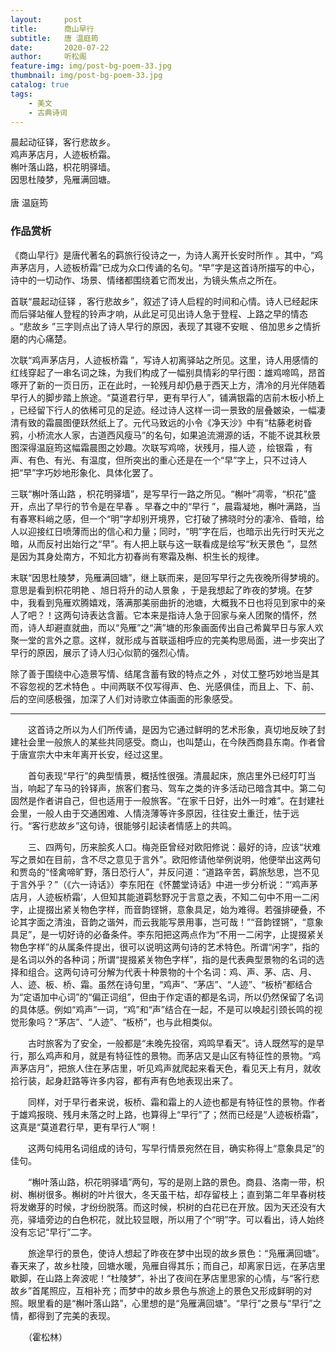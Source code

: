 ```yaml
---
layout:     post
title:      商山早行
subtitle:   唐 温庭筠
date:       2020-07-22
author:     听松阁
feature-img: img/post-bg-poem-33.jpg
thumbnail: img/post-bg-poem-33.jpg
catalog: true
tags:
    - 美文
    - 古典诗词
---
```



晨起动征铎，客行悲故乡。<br>
鸡声茅店月，人迹板桥霜。<br>
槲叶落山路，枳花明驿墙。<br>
因思杜陵梦，凫雁满回塘。<br>
<br>
唐 温庭筠


### 作品赏析
《商山早行》是唐代著名的羁旅行役诗之一，为诗人离开长安时所作 。其中，“鸡声茅店月，人迹板桥霜”已成为众口传诵的名句。“早”字是这首诗所描写的中心，诗中的一切动作、场景、情绪都围绕着它而发出，为镜头焦点之所在。

首联“晨起动征铎 ，客行悲故乡”，叙述了诗人启程的时间和心情。诗人已经起床而后驿站催人登程的铃声才响，从此足可见出诗人急于登程、上路之早的情态 。“悲故乡 ”三字则点出了诗人早行的原因，表现了其寝不安眠 、倍加思乡之情折磨的内心痛楚。

次联“鸡声茅店月，人迹板桥霜 ”，写诗人初离驿站之所见。这里，诗人用感情的红线穿起了一串名词之珠，为我们构成了一幅别具情彩的早行图：雄鸡啼鸣，昂首啄开了新的一页日历，正在此时，一轮残月却仍悬于西天上方，清冷的月光伴随着早行人的脚步踏上旅途。“莫道君行早，更有早行人”，铺满银霜的店前木板小桥上 ，已经留下行人的依稀可见的足迹。经过诗人这样一词一景致的层叠皴染，一幅凄清有致的霜晨图便跃然纸上了。元代马致远的小令《净天沙》中有“枯藤老树昏鸦，小桥流水人家，古道西风瘦马”的名句，如果追流溯源的话，不能不说其秋景图深得温庭筠这幅霜晨图之妙趣。次联写鸡啼，状残月，描人迹 ，绘银霜 ，有声、有色、有光、有温度，但所突出的重心还是在一个“早”字上，只不过诗人把“早”字巧妙地形象化、具体化罢了。

三联“槲叶落山路 ，枳花明驿墙”，是写早行一路之所见。“槲叶”凋零，“枳花”盛开，点出了早行的节令是在早春 。早春之中的“早行 ”，晨霜凝地，槲叶满路，当有春寒料峭之感，但一个“明”字却别开境界，它打破了拂晓时分的凄冷、昏暗，给人以迎接红日喷薄而出的信心和力量；同时，“明”字在后，也暗示出先行时天光之暗，从而反衬出始行之“早”。有人把上联与这一联看成是绘写“秋天景色 ”，显然是因为其身处南方，不知北方初春尚有寒霜及槲、枳生长的规律。

末联“因思杜陵梦，凫雁满回塘”，继上联而来，是回写早行之先夜晚所得梦境的。意思是看到枳花明艳 、旭日将升的动人景象 ，于是我想起了昨夜的梦境。在梦中，我看到凫雁欢腾嬉戏，落满那美丽曲折的池塘，大概我不日也将见到家中的亲人了吧？！这两句诗表达含蓄。它本来是指诗人急于回家与亲人团聚的情怀，然而，诗人却避直就曲，而以“凫雁”之“满”塘的形象画面传出自己希冀早日与家人欢聚一堂的言外之意。这样，就形成与首联遥相呼应的完美构思局面，进一步突出了早行的原因，展示了诗人归心似箭的强烈心情。

除了善于围绕中心造景写情、结尾含蓄有致的特点之外 ，对仗工整巧妙地当是其不容忽视的艺术特色 。中间两联不仅写得声、色、光感俱佳，而且上、下、前、后的空间感极强，加深了人们对诗歌立体画面的形象感受。

-----------------------------------------
　　这首诗之所以为人们所传诵，是因为它通过鲜明的艺术形象，真切地反映了封建社会里一般旅人的某些共同感受。商山，也叫楚山，在今陕西商县东南。作者曾于唐宣宗大中末年离开长安，经过这里。

　　首句表现“早行”的典型情景，概括性很强。清晨起床，旅店里外已经叮叮当当，响起了车马的铃铎声，旅客们套马、驾车之类的许多活动已暗含其中。第二句固然是作者讲自己，但也适用于一般旅客。“在家千日好，出外一时难”。在封建社会里，一般人由于交通困难、人情浇薄等许多原因，往往安土重迁，怯于远行。“客行悲故乡”这句诗，很能够引起读者情感上的共鸣。

　　三、四两句，历来脍炙人口。梅尧臣曾经对欧阳修说：最好的诗，应该“状难写之景如在目前，含不尽之意见于言外”。欧阳修请他举例说明，他便举出这两句和贾岛的“怪禽啼旷野，落日恐行人”，并反问道：“道路辛苦，羁旅愁思，岂不见于言外乎？”（《六一诗话》）李东阳在《怀麓堂诗话》中进一步分析说：“‘鸡声茅店月，人迹板桥霜’，人但知其能道羁愁野况于言意之表，不知二句中不用一二闲字，止提掇出紧关物色字样，而音韵铿锵，意象具足，始为难得。若强排硬叠，不论其字面之清浊，音韵之谐舛，而云我能写景用事，岂可哉！”“音韵铿锵”，“意象具足”，是一切好诗的必备条件。李东阳把这两点作为“不用一二闲字，止提掇紧关物色字样”的从属条件提出，很可以说明这两句诗的艺术特色。所谓“闲字”，指的是名词以外的各种词；所谓“提掇紧关物色字样”，指的是代表典型景物的名词的选择和组合。这两句诗可分解为代表十种景物的十个名词：鸡、声、茅、店、月、人、迹、板、桥、霜。虽然在诗句里，“鸡声”、“茅店”、“人迹”、“板桥”都结合为“定语加中心词”的“偏正词组”，但由于作定语的都是名词，所以仍然保留了名词的具体感。例如“鸡声”一词，“鸡”和“声”结合在一起，不是可以唤起引颈长鸣的视觉形象吗？“茅店”、“人迹”、“板桥”，也与此相类似。

　　古时旅客为了安全，一般都是“未晚先投宿，鸡鸣早看天”。诗人既然写的是早行，那么鸡声和月，就是有特征性的景物。而茅店又是山区有特征性的景物。“鸡声茅店月”，把旅人住在茅店里，听见鸡声就爬起来看天色，看见天上有月，就收拾行装，起身赶路等许多内容，都有声有色地表现出来了。

　　同样，对于早行者来说，板桥、霜和霜上的人迹也都是有特征性的景物。作者于雄鸡报晓、残月未落之时上路，也算得上“早行”了；然而已经是“人迹板桥霜”，这真是“莫道君行早，更有早行人”啊！

　　这两句纯用名词组成的诗句，写早行情景宛然在目，确实称得上“意象具足”的佳句。

　　“槲叶落山路，枳花明驿墙”两句，写的是刚上路的景色。商县、洛南一带，枳树、槲树很多。槲树的叶片很大，冬天虽干枯，却存留枝上；直到第二年早春树枝将发嫩芽的时候，才纷纷脱落。而这时候，枳树的白花已在开放。因为天还没有大亮，驿墙旁边的白色枳花，就比较显眼，所以用了个“明”字。可以看出，诗人始终没有忘记“早行”二字。

　　旅途早行的景色，使诗人想起了昨夜在梦中出现的故乡景色：“凫雁满回塘”。春天来了，故乡杜陵，回塘水暖，凫雁自得其乐；而自己，却离家日远，在茅店里歇脚，在山路上奔波呢！“杜陵梦”，补出了夜间在茅店里思家的心情，与“客行悲故乡”首尾照应，互相补充；而梦中的故乡景色与旅途上的景色又形成鲜明的对照。眼里看的是“槲叶落山路”，心里想的是“凫雁满回塘”。“早行”之景与“早行”之情，都得到了完美的表现。

　　（霍松林）
